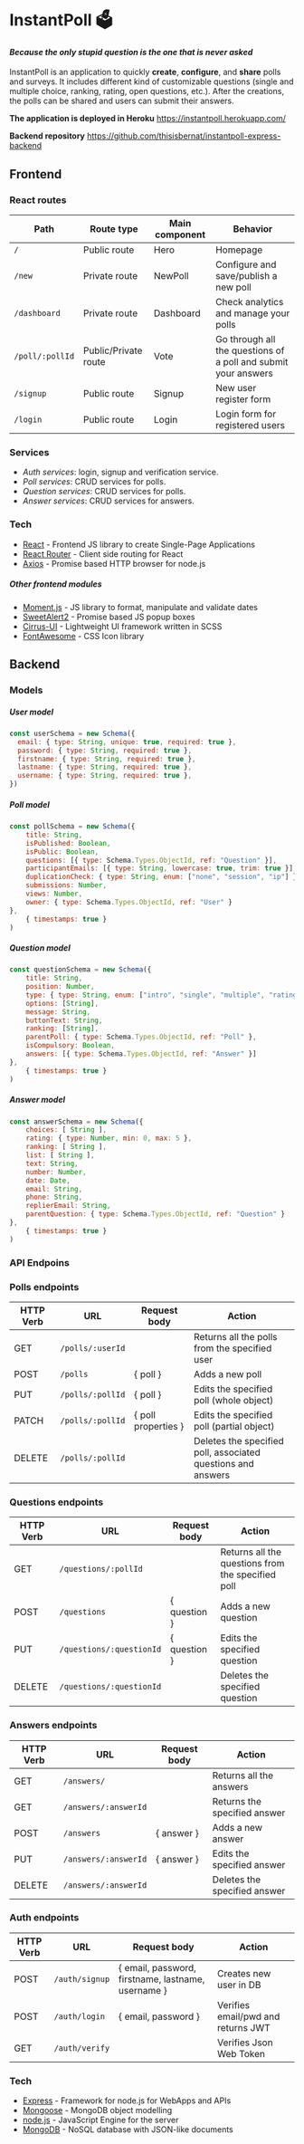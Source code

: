 # InstantPoll 🗳️
#### _Because the only stupid question is the one that is never asked_
InstantPoll is an application to quickly **create**, **configure**, and **share** polls and surveys. It includes different kind of customizable questions (single and multiple choice, ranking, rating, open questions, etc.). After the creations, the polls can be shared and users can submit their answers.

**The application is deployed in Heroku**
https://instantpoll.herokuapp.com/

**Backend repository**
https://github.com/thisisbernat/instantpoll-express-backend

## Frontend
### React routes
| Path            | Route type           | Main component | Behavior                                                       |
| --------------- | -------------------- | ---------------| -------------------------------------------------------------- |
| `/`		      | Public route         | Hero           | Homepage                                                       |
| `/new` 	      | Private route        | NewPoll        | Configure and save/publish a new poll                          |
| `/dashboard`    | Private route        | Dashboard      | Check analytics and manage your polls                          |
| `/poll/:pollId` | Public/Private route | Vote           | Go through all the questions of a poll and submit your answers |
| `/signup`       | Public route         | Signup         | New user register form                                         |
| `/login`        | Public route 	     | Login          | Login form for registered users                                |

### Services
- *Auth services*: login, signup and verification service.
- *Poll services*: CRUD services for polls.
- *Question services*: CRUD services for polls.
- *Answer services*: CRUD services for answers.

### Tech
- [React](https://reactjs.org/) - Frontend JS library to create Single-Page Applications
- [React Router](https://reactrouter.com/) - Client side routing for React
- [Axios](https://axios-http.com/) - Promise based HTTP browser for node.js
##### Other frontend modules
- [Moment.js](https://momentjs.com/) - JS library to format, manipulate and validate dates
- [SweetAlert2](https://www.npmjs.com/package/sweetalert2) - Promise based JS popup boxes
- [Cirrus-UI](https://www.cirrus-ui.com/) - Lightweight UI framework written in SCSS
- [FontAwesome](https://fontawesome.com/) - CSS Icon library

## Backend
### Models
##### User model

```javascript
const userSchema = new Schema({
  email: { type: String, unique: true, required: true },
  password: { type: String, required: true },
  firstname: { type: String, required: true },
  lastname: { type: String, required: true },
  username: { type: String, required: true },
})
```
##### Poll model

```javascript
const pollSchema = new Schema({
    title: String,
    isPublished: Boolean,
    isPublic: Boolean,
    questions: [{ type: Schema.Types.ObjectId, ref: "Question" }],
    participantEmails: [{ type: String, lowercase: true, trim: true }],
    duplicationCheck: { type: String, enum: ["none", "session", "ip"] },
    submissions: Number,
    views: Number,
    owner: { type: Schema.Types.ObjectId, ref: "User" }
},
    { timestamps: true }
)
```
##### Question model

```javascript
const questionSchema = new Schema({
    title: String,
    position: Number,
    type: { type: String, enum: ["intro", "single", "multiple", "rating", "open", "ranking", "list", "thanks", "line", "paragraph", "number", "date", "email", "phone"] },
    options: [String],
    message: String,
    buttonText: String,
    ranking: [String],
    parentPoll: { type: Schema.Types.ObjectId, ref: "Poll" },
    isCompulsory: Boolean,
    answers: [{ type: Schema.Types.ObjectId, ref: "Answer" }]
},
    { timestamps: true }
)
```
##### Answer model

```javascript
const answerSchema = new Schema({
    choices: [ String ],
    rating: { type: Number, min: 0, max: 5 },
    ranking: [ String ],
    list: [ String ],
    text: String,
    number: Number,
    date: Date,
    email: String,
    phone: String,
    replierEmail: String,
    parentQuestion: { type: Schema.Types.ObjectId, ref: "Question" }    
},
    { timestamps: true }
)
```
### API Endpoins
### Polls endpoints
| HTTP Verb | URL              | Request body        | Action                                                       |
| --------- | ---------------- | ------------------- | ------------------------------------------------------------ |
| GET       | `/polls/:userId` |                     | Returns all the polls from the specified user                |
| POST      | `/polls`         | { poll }            | Adds a new poll                                              |
| PUT       | `/polls/:pollId` | { poll }            | Edits the specified poll (whole object)                      |
| PATCH     | `/polls/:pollId` | { poll properties } | Edits the specified poll (partial object)                    |
| DELETE    | `/polls/:pollId` |                     | Deletes the specified poll, associated questions and answers |

### Questions endpoints
| HTTP Verb | URL                      | Request body | Action                                            |
| --------- | ------------------------ | ------------ | ------------------------------------------------- |
| GET       | `/questions/:pollId`     |              | Returns all the questions from the specified poll |
| POST      | `/questions`             | { question } | Adds a new question                               |
| PUT       | `/questions/:questionId` | { question } | Edits the specified question                      |
| DELETE    | `/questions/:questionId` |              | Deletes the specified question                    |

### Answers endpoints
| HTTP Verb | URL                  | Request body | Action                       |
| --------- | -------------------- | ------------ | ---------------------------- |
| GET       | `/answers/`          |              | Returns all the answers      |
| GET       | `/answers/:answerId` |              | Returns the specified answer |
| POST      | `/answers`           | { answer }   | Adds a new answer            |
| PUT       | `/answers/:answerId` | { answer }   | Edits the specified answer   |
| DELETE    | `/answers/:answerId` |              | Deletes the specified answer |

### Auth endpoints
| HTTP Verb | URL            | Request body                                       | Action                             |
| --------- | -------------- | -------------------------------------------------- | ---------------------------------- |
| POST      | `/auth/signup` | { email, password, firstname, lastname, username } | Creates new user in DB             |
| POST      | `/auth/login`  | { email, password }                                | Verifies email/pwd and returns JWT |
| GET       | `/auth/verify` |                                                    | Verifies Json Web Token            |

### Tech
- [Express](https://expressjs.com/) - Framework for node.js for WebApps and APIs
- [Mongoose](https://mongoosejs.com/) - MongoDB object modelling
- [node.js](https://nodejs.org/) - JavaScript Engine for the server
- [MongoDB](https://www.mongodb.com/) - NoSQL database with JSON-like documents